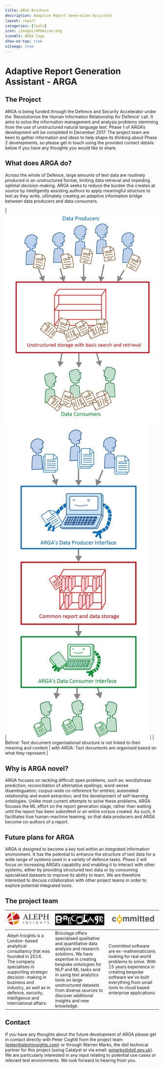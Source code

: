 ```yaml
---
title: ARGA Brochure
description: Adaptive Report Generation Assistant
layout: report
categories: [tools]
icon: /images/ARGAicon.png
iconAlt: ARGA logo
show-on-top: true
sitemap: true
---
```


# Adaptive Report Generation Assistant - ARGA

## The Project

ARGA is being funded through the Defence and Security Accelerator under the ‘Revolutionise the Human Information Relationship for Defence’ call.  It aims to solve the information management and analysis problems stemming from the use of unstructured natural language text. Phase 1 of ARGA’s development will be completed in December 2017. The project team are keen to gather information and ideas to help shape its thinking about Phase 2 developments, so please get in touch using the provided contact details below if you have any thoughts you would like to share.

## What does ARGA do?

Across the whole of Defence, large amounts of text data are routinely produced in an unstructured format, limiting data retrieval and impeding optimal decision-making. ARGA seeks to reduce the burden this creates at source by intelligently assisting authors to apply meaningful structure to text as they write, ultimately creating an adaptive information bridge between data producers and data consumers.

| ![Illustration showing: Before ARGA - Data producers and consumers confused, frustrated at the lack of order and structure of text based data](../images/ARGA_Unstructured_model.png) | ![Illustration showing: With ARGA - Data producers and consumers no longer confused as the ARGA system helps keep text data in a more ledgible stucture](../images/ARGA_Structured_model.png) |
| Before: Text document organisational structure is not linked to their meaning and content | with ARGA: Text documents are organised based on what they represent |

## Why is ARGA novel?

ARGA focuses on tackling difficult open problems, such as: word/phrase prediction;  reconciliation of alternative spellings; word-sense disambiguation; corpus-wide co-reference for entities; automated relationship and event extraction; and the development of self-learning ontologies. Unlike most current attempts to solve these problems, ARGA focuses the ML effort on the report generation stage, rather than waiting until the report has been submitted or an entire corpus created. As such, it facilitates true human-machine teaming, so that data producers and ARGA become co-authors of a report.

## Future plans for ARGA

ARGA is designed to become a key tool within an integrated information environment. It has the potential to enhance the structure of text data for a wide range of systems used in a variety of defence tasks. Phase 2 will focus on increasing ARGA’s capability and enabling it to interact with other systems, either by providing structured text data or by consuming specialised datasets to improve its ability to learn. We are therefore interested to discuss collaboration with other project teams in order to explore potential integrated tools.

## The project team

| [![Aleph Insights Logo](../images/logo_aleph.png)](www.alephinsights.com) | ![Bricolage Logo](../images/logo_bricolage.png) | [![Committed Software Logo](../images/logo_committed.png)](http://committed.software/) |
| --- | --- | --- |
| Aleph Insights is a London-based analytical consultancy that was founded in 2014. The company specialises in supporting strategic decision-making in business and industry, as well as in defence, security, intelligence and international affairs. | Bricolage offers specialised qualitative and quantitative data analysis and research solutions. We have expertise in creating bespoke ontologies for NLP and ML tasks and in using text analytics tools on large unstructured datasets from diverse sources to discover additional insights and new knowledge. | Committed software are ex-mathematicians looking for real world problems to solve. With 15 years experience in creating bespoke software we've built everything from small tools to cloud based enterprise applications. |

## Contact

If you have any thoughts about the future development of ARGA please get in contact directly with Peter Coghill from the project team (peter@alephinsights.com) or through Warren Marks, the dstl technical partner for this project (using Catalyst or via email: wmarks@dstl.gov.uk). We are particularly interested in any input relating to potential use cases or relevant test environments. We look forward to hearing from you.
